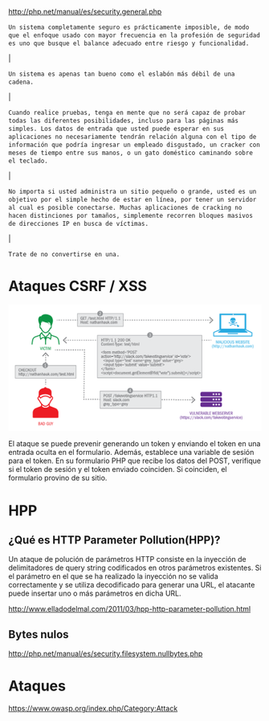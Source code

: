 






http://php.net/manual/es/security.general.php

    Un sistema completamente seguro es prácticamente imposible, de modo que el enfoque usado con mayor frecuencia en la profesión de seguridad es uno que busque el balance adecuado entre riesgo y funcionalidad.
|

    Un sistema es apenas tan bueno como el eslabón más débil de una cadena. 
|

    Cuando realice pruebas, tenga en mente que no será capaz de probar todas las diferentes posibilidades, incluso para las páginas más simples. Los datos de entrada que usted puede esperar en sus aplicaciones no necesariamente tendrán relación alguna con el tipo de información que podría ingresar un empleado disgustado, un cracker con meses de tiempo entre sus manos, o un gato doméstico caminando sobre el teclado. 
|

    No importa si usted administra un sitio pequeño o grande, usted es un objetivo por el simple hecho de estar en línea, por tener un servidor al cual es posible conectarse. Muchas aplicaciones de cracking no hacen distinciones por tamaños, simplemente recorren bloques masivos de direcciones IP en busca de víctimas. 
|

    Trate de no convertirse en una.

# Ataques CSRF / XSS

![csrf](../csrf.png)

El ataque se puede prevenir generando un token y enviando el token en una entrada oculta en el formulario. Además, establece una variable de sesión para el token. En su formulario PHP que recibe los datos del POST, verifique si el token de sesión y el token enviado coinciden. Si coinciden, el formulario provino de su sitio.


# HPP

## ¿Qué es HTTP Parameter Pollution(HPP)?

Un ataque de polución de parámetros HTTP consiste en la inyección de delimitadores de query string codificados en otros parámetros existentes. Si el parámetro en el que se ha realizado la inyección no se valida correctamente y se utiliza decodificado para generar una URL, el atacante puede insertar uno o más parámetros en dicha URL. 

http://www.elladodelmal.com/2011/03/hpp-http-parameter-pollution.html

## Bytes nulos

http://php.net/manual/es/security.filesystem.nullbytes.php

# Ataques

https://www.owasp.org/index.php/Category:Attack